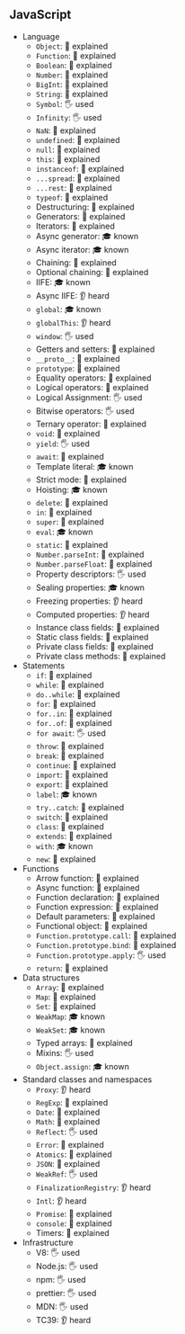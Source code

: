 ## JavaScript

- Language
  - `Object`: 🙋 explained
  - `Function`: 🙋 explained
  - `Boolean`: 🙋 explained
  - `Number`: 🙋 explained
  - `BigInt`: 🙋 explained
  - `String`: 🙋 explained
  - `Symbol`: 🖐️ used
  - `Infinity`: 🖐️ used
  - `NaN`: 🙋 explained
  - `undefined`: 🙋 explained
  - `null`: 🙋 explained
  - `this`: 🙋 explained
  - `instanceof`: 🙋 explained
  - `...spread`: 🙋 explained
  - `...rest`: 🙋 explained
  - `typeof`: 🙋 explained
  - Destructuring: 🙋 explained
  - Generators: 🙋 explained
  - Iterators: 🙋 explained
  - Async generator: 🎓 known
  - Async iterator: 🎓 known
  - Chaining: 🙋 explained
  - Optional chaining: 🙋 explained
  - IIFE: 🎓 known
  - Async IIFE: 👂 heard
  - `global`: 🎓 known
  - `globalThis`: 👂 heard
  - `window`: 🖐️ used
  - Getters and setters: 🙋 explained
  - `__proto__`: 🙋 explained
  - `prototype`: 🙋 explained
  - Equality operators: 🙋 explained
  - Logical operators: 🙋 explained
  - Logical Assignment: 🖐️ used
  - Bitwise operators: 🖐️ used
  - Ternary operator: 🙋 explained
  - `void`: 🙋 explained
  - `yield`: 🖐️ used
  - `await`: 🙋 explained
  - Template literal: 🎓 known
  - Strict mode: 🙋 explained
  - Hoisting: 🎓 known
  - `delete`: 🙋 explained
  - `in`: 🙋 explained
  - `super`: 🙋 explained
  - `eval`: 🎓 known
  - `static`: 🙋 explained
  - `Number.parseInt`: 🙋 explained
  - `Number.parseFloat`: 🙋 explained
  - Property descriptors: 🖐️ used
  - Sealing properties: 🎓 known
  - Freezing properties: 👂 heard
  - Computed properties: 👂 heard
  - Instance class fields: 🙋 explained
  - Static class fields: 🙋 explained
  - Private class fields: 🙋 explained
  - Private class methods: 🙋 explained
- Statements
  - `if`: 🙋 explained
  - `while`: 🙋 explained
  - `do..while`: 🙋 explained
  - `for`: 🙋 explained
  - `for..in`: 🙋 explained
  - `for..of`: 🙋 explained
  - `for await`: 🖐️ used
  - `throw`: 🙋 explained
  - `break`: 🙋 explained
  - `continue`: 🙋 explained
  - `import`: 🙋 explained
  - `export`: 🙋 explained
  - `label`: 🎓 known
  - `try..catch`: 🙋 explained
  - `switch`: 🙋 explained
  - `class`: 🙋 explained
  - `extends`: 🙋 explained
  - `with`: 🎓 known
  - `new`: 🙋 explained
- Functions
  - Arrow function: 🙋 explained
  - Async function: 🙋 explained
  - Function declaration: 🙋 explained
  - Function expression: 🙋 explained
  - Default parameters: 🙋 explained
  - Functional object: 🙋 explained
  - `Function.prototype.call`: 🙋 explained
  - `Function.prototype.bind`: 🙋 explained
  - `Function.prototype.apply`: 🖐️ used
  - `return`: 🙋 explained
- Data structures
  - `Array`: 🙋 explained
  - `Map`: 🙋 explained
  - `Set`: 🙋 explained
  - `WeakMap`: 🎓 known
  - `WeakSet`: 🎓 known
  - Typed arrays: 🙋 explained
  - Mixins: 🖐️ used
  - `Object.assign`: 🎓 known
- Standard classes and namespaces
  - `Proxy`: 👂 heard
  - `RegExp`: 🙋 explained
  - `Date`: 🙋 explained
  - `Math`: 🙋 explained
  - `Reflect`: 🖐️ used
  - `Error`: 🙋 explained
  - `Atomics`: 🙋 explained
  - `JSON`: 🙋 explained
  - `WeakRef`: 🖐️ used
  - `FinalizationRegistry`: 👂 heard
  - `Intl`: 👂 heard
  - `Promise`: 🙋 explained
  - `console`: 🙋 explained
  - Timers: 🙋 explained
- Infrastructure
  - V8: 🖐️ used
  - Node.js: 🖐️ used
  - npm: 🖐️ used
  - prettier: 🖐️ used
  - MDN: 🖐️ used
  - TC39: 👂 heard

